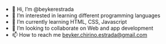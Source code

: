 - 👋 Hi, I’m @beykerestrada
- 👀 I’m interested in learning different programming languages
- 🌱 I’m currently learning HTML, CSS, Javascript
- 💞️ I’m looking to collaborate on Web and app development
- 📫 How to reach me beyker.chirino.estrada@gmail.com

<!---
beykerestrada/beykerestrada is a ✨ special ✨ repository because its `README.md` (this file) appears on your GitHub profile.
You can click the Preview link to take a look at your changes.
--->
